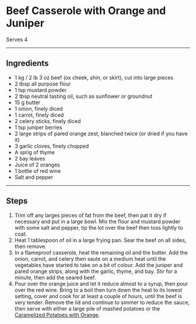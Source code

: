 # Beef Casserole with Orange and Juniper

Serves 4

---

## Ingredients

* 1 kg / 2 lb 3 oz beef (ox cheek, shin, or skirt), cut into large pieces
* 2 tbsp all purpose flour
* 1 tsp mustard powder
* 2 tbsp neutral tasting oil, such as sunflower or groundnut
* 15 g butter
* 1 onion, finely diced
* 1 carrot, finely diced
* 2 celery sticks, finely diced
* 1 tsp juniper berries
* 2 large strips of pared orange zest, blanched twice (or dried if you have it)
* 3 garlic cloves, finely chopped
* A sprig of thyme
* 2 bay leaves
* Juice of 2 oranges
* 1 bottle of red wine
* Salt and pepper

---

## Steps

1.  Trim off any larges pieces of fat from the beef, then pat it dry if necessary and put in a large bowl. Mix the flour and mustard powder with some salt and pepper, tip the lot over the beef then toss lightly to coat.
2.  Heat 1 tablespoon of oil in a large frying pan. Sear the beef on all sides, then remove.
3.  In a flameproof casserole, heat the remaining oil and the butter. Add the onion, carrot, and celery then saute on a medium heat until the vegetables have started to take on a bit of colour. Add the juniper and pared orange strips, along with the garlic, thyme, and bay. Stir for a minute, then add the seared beef.
4.  Pour over the orange juice and let it reduce almost to a syrup, then pour over the red wine. Bring to a boil then turn down the heat to its lowest setting, cover and cook for at least a couple of hours, until the beef is very tender. Remove the lid and continue to simmer to reduce the sauce, then serve with either a large pile of mashed potatoes or the [Caramelized Potatoes with Orange](https://github.com/EanNewton/Citrus/blob/master/Sides/Caramelized%20Potatoes%20with%20Orange.md).